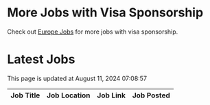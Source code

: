 # More Jobs with Visa Sponsorship

Check out [Europe Jobs](https://github.com/sureshparimi/europejobs#latest-jobs) for more jobs with visa sponsorship.

# Latest Jobs

This page is updated at August 11, 2024 07:08:57

| Job Title | Job Location | Job Link | Job Posted |
| --- | --- | --- | --- |
